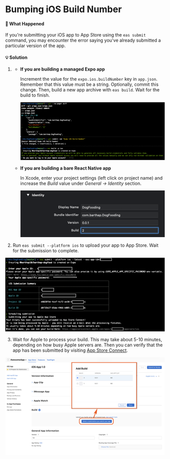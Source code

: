 # Bumping iOS Build Number

#### 🤔 What Happened

If you're submitting your iOS app to App Store using the `eas submit` command, you may encounter the error saying you've already submitted a particular version of the app.

#### 💡 Solution

1. - **If you are building a managed Expo app**

     Increment the value for the `expo.ios.buildNumber` key in `app.json`. Remember that this value must be a string. Optionally, commit this change. Then, build a new app archive with `eas build`. Wait for the build to finish.

     [<img src="./assets/bumping-ios-build-number/01-bumping-ios-build-number.png" width="800" />](./assets/bumping-ios-build-number/01-ios-build-number-code.png)

   - **If you are building a bare React Native app**

     In Xcode, enter your project settings (left click on project name) and increase the _Build_ value under _General -> Identity_ section.

     [<img src="./assets/bumping-ios-build-number/01b-bumping-in-xcode.png" width="800" />](./assets/bumping-ios-build-number/01b-bumping-in-xcode.png)

2. Run `eas submit --platform ios` to upload your app to App Store. Wait for the submission to complete.

[<img src="./assets/bumping-ios-build-number/02-submitting.png" width="800" />](./assets/bumping-ios-build-number/02-submitting.png)

3. Wait for Apple to process your build. This may take about 5-10 minutes, depending on how busy Apple servers are. Then you can verify that the app has been submitted by visiting [App Store Connect](https://appstoreconnect.apple.com/apps).

[<img src="./assets/bumping-ios-build-number/03-check-asc-page.png" width="800" />](./assets/bumping-ios-build-number/03-check-asc-page.png)
